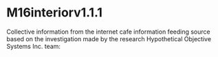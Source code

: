 # M16interiorv1.1.1
Collective information from the internet cafe information feeding source based on the investigation made by the research Hypothetical Objective Systems Inc. team:
